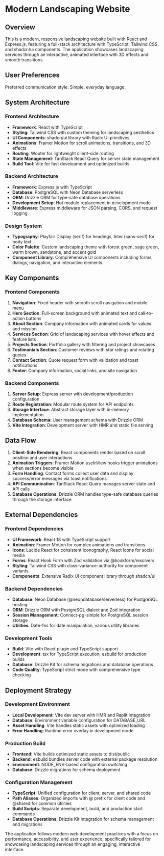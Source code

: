 # Modern Landscaping Website

## Overview

This is a modern, responsive landscaping website built with React and Express.js, featuring a full-stack architecture with TypeScript, Tailwind CSS, and shadcn/ui components. The application showcases landscaping services through an interactive, animated interface with 3D effects and smooth transitions.

## User Preferences

Preferred communication style: Simple, everyday language.

## System Architecture

### Frontend Architecture
- **Framework**: React with TypeScript
- **Styling**: Tailwind CSS with custom theming for landscaping aesthetics
- **UI Components**: shadcn/ui library with Radix UI primitives
- **Animations**: Framer Motion for scroll animations, transitions, and 3D effects
- **Routing**: Wouter for lightweight client-side routing
- **State Management**: TanStack React Query for server state management
- **Build Tool**: Vite for fast development and optimized builds

### Backend Architecture
- **Framework**: Express.js with TypeScript
- **Database**: PostgreSQL with Neon Database serverless
- **ORM**: Drizzle ORM for type-safe database operations
- **Development Setup**: Hot module replacement in development mode
- **Middleware**: Express middleware for JSON parsing, CORS, and request logging

### Design System
- **Typography**: Playfair Display (serif) for headings, Inter (sans-serif) for body text
- **Color Palette**: Custom landscaping theme with forest green, sage green, warm brown, sandstone, and accent gold
- **Component Library**: Comprehensive UI components including forms, dialogs, navigation, and interactive elements

## Key Components

### Frontend Components
1. **Navigation**: Fixed header with smooth scroll navigation and mobile menu
2. **Hero Section**: Full-screen background with animated text and call-to-action buttons
3. **About Section**: Company information with animated cards for values and mission
4. **Services Section**: Grid of landscaping services with hover effects and feature lists
5. **Projects Section**: Portfolio gallery with filtering and project showcases
6. **Testimonials Section**: Customer reviews with star ratings and rotating quotes
7. **Contact Section**: Quote request form with validation and toast notifications
8. **Footer**: Company information, social links, and site navigation

### Backend Components
1. **Server Setup**: Express server with development/production configuration
2. **Route Registration**: Modular route system for API endpoints
3. **Storage Interface**: Abstract storage layer with in-memory implementation
4. **Database Schema**: User management schema with Drizzle ORM
5. **Vite Integration**: Development server with HMR and static file serving

## Data Flow

1. **Client-Side Rendering**: React components render based on scroll position and user interactions
2. **Animation Triggers**: Framer Motion useInView hooks trigger animations when sections become visible
3. **Form Handling**: Contact forms collect user data and display success/error messages via toast notifications
4. **API Communication**: TanStack React Query manages server state and API calls
5. **Database Operations**: Drizzle ORM handles type-safe database queries through the storage interface

## External Dependencies

### Frontend Dependencies
- **UI Framework**: React 18 with TypeScript support
- **Animation**: Framer Motion for complex animations and transitions
- **Icons**: Lucide React for consistent iconography, React Icons for social media
- **Forms**: React Hook Form with Zod validation via @hookform/resolvers
- **Styling**: Tailwind CSS with class-variance-authority for component variants
- **Components**: Extensive Radix UI component library through shadcn/ui

### Backend Dependencies
- **Database**: Neon Database (@neondatabase/serverless) for PostgreSQL hosting
- **ORM**: Drizzle ORM with PostgreSQL dialect and Zod integration
- **Session Management**: Connect-pg-simple for PostgreSQL session storage
- **Utilities**: Date-fns for date manipulation, various utility libraries

### Development Tools
- **Build**: Vite with React plugin and TypeScript support
- **Development**: tsx for TypeScript execution, esbuild for production builds
- **Database**: Drizzle Kit for schema migrations and database operations
- **Code Quality**: TypeScript strict mode with comprehensive type checking

## Deployment Strategy

### Development Environment
- **Local Development**: Vite dev server with HMR and Replit integration
- **Database**: Environment variable configuration for DATABASE_URL
- **Asset Handling**: Vite handles static assets with optimized loading
- **Error Handling**: Runtime error overlay in development mode

### Production Build
- **Frontend**: Vite builds optimized static assets to dist/public
- **Backend**: esbuild bundles server code with external package resolution
- **Environment**: NODE_ENV-based configuration switching
- **Database**: Drizzle migrations for schema deployment

### Configuration Management
- **TypeScript**: Unified configuration for client, server, and shared code
- **Path Aliases**: Organized imports with @ prefix for client code and @shared for common utilities
- **Build Scripts**: Separate development, build, and production start commands
- **Database Operations**: Drizzle Kit integration for schema management and migrations

The application follows modern web development practices with a focus on performance, accessibility, and user experience, specifically tailored for showcasing landscaping services through an engaging, interactive interface.